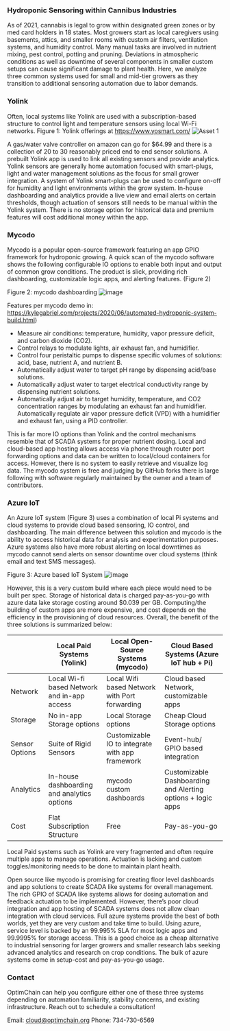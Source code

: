 ### Hydroponic Sensoring within Cannibus Industries

As of 2021, cannabis is legal to grow within designated green zones or by med card holders in 18 states. Most growers start as local caregivers using basements, attics, and smaller rooms with custom air filters, ventilation systems, and humidity control. Many manual tasks are involved in nutrient mixing, pest control, potting and pruning. Deviations in atmospheric conditions as well as downtime of several components in smaller custom setups can cause significant damage to plant health. Here, we analyze three common systems used for small and mid-tier growers as they transition to additional sensoring automation due to labor demands. 


### Yolink

Often, local systems like Yolink are used with a subscription-based structure to control light and temperature sensors using local Wi-Fi networks.
Figure 1: Yolink offerings at https://www.yosmart.com/
![Asset 1](https://user-images.githubusercontent.com/84352976/120904814-0d94f700-c603-11eb-813f-63cbd14357f2.PNG)

A gas/water valve controller on amazon can go for $64.99 and there is a collection of 20 to 30 reasonably priced end to end sensor solutions. A prebuilt Yolink app is used to link all existing sensors and provide analytics. 
Yolink sensors are generally home automation focused with smart-plugs, light and water management solutions as the focus for small grower integration. A system of Yolink smart-plugs can be used to configure on-off for humidity and light environments within the grow system. In-house dashboarding and analytics provide a live view and email alerts on certain thresholds, though actuation of sensors still needs to be manual within the Yolink system. There is no storage option for historical data and premium features will cost additional money within the app. 

### Mycodo

Mycodo is a popular open-source framework featuring an app GPIO framework for hydroponic growing. 
A quick scan of the mycodo software shows the following configurable IO options to enable both input and output of common grow conditions. The product is slick, providing rich dashboarding, customizable logic apps, and alerting features. (Figure 2)

Figure 2: mycodo dashboarding 
![image](https://user-images.githubusercontent.com/84352976/120904847-492fc100-c603-11eb-8dcc-f514295c6cf6.png)

Features per mycodo demo in: https://kylegabriel.com/projects/2020/06/automated-hydroponic-system-build.html)
* Measure air conditions: temperature, humidity, vapor pressure deficit, and carbon dioxide (CO2).
* Control relays to modulate lights, air exhaust fan, and humidifier.
* Control four peristaltic pumps to dispense specific volumes of solutions: acid, base, nutrient A, and nutrient B.
* Automatically adjust water to target pH range by dispensing acid/base solutions.
* Automatically adjust water to target electrical conductivity range by dispensing nutrient solutions.
* Automatically adjust air to target humidity, temperature, and CO2 concentration ranges by modulating an exhaust fan and humidifier.
Automatically regulate air vapor pressure deficit (VPD) with a humidifier and exhaust fan, using a PID controller.

This is far more IO options than Yolink and the control mechanisms resemble that of SCADA systems for proper nutrient dosing.  Local and cloud-based app hosting allows access via phone through router port forwarding options and data can be written to local/cloud containers for access. However, there is no system to easily retrieve and visualize log data. The mycodo system is free and judging by GitHub forks there is large following with software regularly maintained by the owner and a team of contributors. 

### Azure IoT

An Azure IoT system (Figure 3) uses a combination of local Pi systems and cloud systems to provide cloud based sensoring, IO control, and dashboarding. The main difference between this solution and mycodo is the ability to access historical data for analysis and experimentation purposes. Azure systems also have more robust alerting on local downtimes as mycodo cannot send alerts on sensor downtime over cloud systems (think email and text SMS messages).

Figure 3: Azure based IoT System 
![image](https://user-images.githubusercontent.com/84352976/120904886-7b412300-c603-11eb-8179-c97a88dc4f3a.png)

However, this is a very custom build where each piece would need to be built per spec. Storage of historical data is charged pay-as-you-go with azure data lake storage costing around $0.039 per GB. Computing/the building of custom apps are more expensive, and cost depends on the efficiency in the provisioning of cloud resources. 
Overall, the benefit of the three solutions is summarized below:

|                | Local Paid Systems (Yolink)                 | Local Open-Source Systems (mycodo)              | Cloud Based Systems (Azure IoT hub + Pi)                    |
|----------------|---------------------------------------------|-------------------------------------------------|-------------------------------------------------------------|
| Network        | Local Wi-fi based Network and in-app access | Local Wifi based Network with Port forwarding   | Cloud based Network, customizable apps                      |
| Storage        | No in-app Storage options                   | Local Storage options                           | Cheap Cloud Storage options                                 |
| Sensor Options | Suite of Rigid Sensors                      | Customizable IO to integrate with app framework | Event-hub/ GPIO based integration                           |
| Analytics      | In-house dashboarding and analytics options | mycodo custom dashboards                        | Customizable Dashboarding and Alerting options + logic apps |
| Cost           | Flat Subscription Structure                 | Free                                            | Pay-as-you-go                                               |

Local Paid systems such as Yolink are very fragmented and often require multiple apps to manage operations. Actuation is lacking and custom toggles/monitoring needs to be done to maintain plant health.

Open source like mycodo is promising for creating floor level dashboards and app solutions to create SCADA like systems for overall management. The rich GPIO of SCADA like systems allows for dosing automation and feedback actuation to be implemented. However, there’s poor cloud integration and app hosting of SCADA systems does not allow clean integration with cloud services. 
Full azure systems provide the best of both worlds, yet they are very custom and take time to build. Using azure, service level is backed by an 99.995% SLA for most logic apps and 99.9995% for storage access. This is a good choice as a cheap alternative to industrial sensoring for larger growers and smaller research labs seeking advanced analytics and research on crop conditions. The bulk of azure systems come in setup-cost and pay-as-you-go usage. 

### Contact

OptimChain can help you configure either one of these three systems depending on automation familiarity, stability concerns, and existing infrastructure. Reach out to schedule a consultation!

Email: cloud@optimchain.org
Phone: 734-730-6569
















